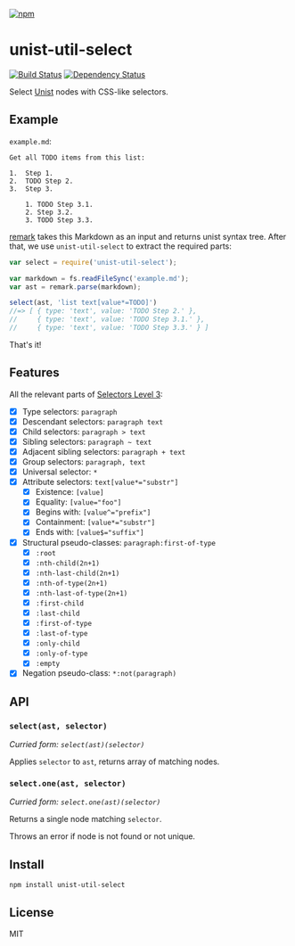 [![npm](https://nodei.co/npm/unist-util-select.png)](https://npmjs.com/package/unist-util-select)

# unist-util-select

[![Build Status][travis-badge]][travis] [![Dependency Status][david-badge]][david]

Select [Unist][] nodes with CSS-like selectors.

[unist]: https://github.com/wooorm/unist

[travis]: https://travis-ci.org/eush77/unist-util-select
[travis-badge]: https://travis-ci.org/eush77/unist-util-select.svg?branch=master
[david]: https://david-dm.org/eush77/unist-util-select
[david-badge]: https://david-dm.org/eush77/unist-util-select.png

## Example

`example.md`:

```
Get all TODO items from this list:

1.  Step 1.
2.  TODO Step 2.
3.  Step 3.

    1. TODO Step 3.1.
    2. Step 3.2.
    3. TODO Step 3.3.
```

[remark][] takes this Markdown as an input and returns unist syntax tree. After that, we use `unist-util-select` to extract the required parts:

```js
var select = require('unist-util-select');

var markdown = fs.readFileSync('example.md');
var ast = remark.parse(markdown);

select(ast, 'list text[value*=TODO]')
//=> [ { type: 'text', value: 'TODO Step 2.' },
//     { type: 'text', value: 'TODO Step 3.1.' },
//     { type: 'text', value: 'TODO Step 3.3.' } ]
```

That's it!

[remark]: https://github.com/wooorm/remark

## Features

All the relevant parts of [Selectors Level 3][spec]:

[spec]: http://www.w3.org/TR/css3-selectors/

-   [x] Type selectors: `paragraph`
-   [x] Descendant selectors: `paragraph text`
-   [x] Child selectors: `paragraph > text`
-   [x] Sibling selectors: `paragraph ~ text`
-   [x] Adjacent sibling selectors: `paragraph + text`
-   [x] Group selectors: `paragraph, text`
-   [x] Universal selector: `*`
-   [x] Attribute selectors: `text[value*="substr"]`
    -   [x] Existence: `[value]`
    -   [x] Equality: `[value="foo"]`
    -   [x] Begins with: `[value^="prefix"]`
    -   [x] Containment: `[value*="substr"]`
    -   [x] Ends with: `[value$="suffix"]`
-   [x] Structural pseudo-classes: `paragraph:first-of-type`
    -   [x] `:root`
    -   [x] `:nth-child(2n+1)`
    -   [x] `:nth-last-child(2n+1)`
    -   [x] `:nth-of-type(2n+1)`
    -   [x] `:nth-last-of-type(2n+1)`
    -   [x] `:first-child`
    -   [x] `:last-child`
    -   [x] `:first-of-type`
    -   [x] `:last-of-type`
    -   [x] `:only-child`
    -   [x] `:only-of-type`
    -   [x] `:empty`
-   [x] Negation pseudo-class: `*:not(paragraph)`

## API

### `select(ast, selector)`

*Curried form: `select(ast)(selector)`*

Applies `selector` to `ast`, returns array of matching nodes.

### `select.one(ast, selector)`

*Curried form: `select.one(ast)(selector)`*

Returns a single node matching `selector`.

Throws an error if node is not found or not unique.

## Install

```
npm install unist-util-select
```

## License

MIT
